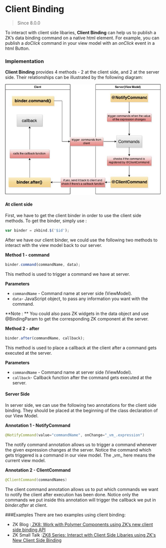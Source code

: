 # Client Binding


> Since 8.0.0

To interact with client side libaries, **Client Binding** can help us to publish a ZK’s data binding command on a native html element.
For example, you can publish a *doClick* command in your view model with an *onClick* event in a html Button.

### Implementation

**Client Binding** provides 4 methods - 2 at the client side, and 2 at the server side. Their relationships can be illustrated by the following diagram:

![ZK8_Client_Binding_Diagrammatic_Sketch](../images/ZK8_Client_Binding_Chart01.jpg)

#### At client side

First, we have to get the client binder in order to use the client side methods. To get the binder, simply use :

```javascript
var binder = zkbind.$('$id');
```
After we have our client binder, we could use the following two methods to interact with the view model back to our server.

**Method 1 - command**

```javascript
binder.command(commandName, data);
```
This method is used to trigger a command we have at server.

**Parameters**
-   `commandName` - Command name at server side (ViewModel).
-   `data`- JavaScript object, to pass any information you want with the command.

**Note : ** You could also pass ZK widgets in the data object and use @BindingParam to get the corresponding ZK component at the server.

**Method 2 - after**

```javascript
binder.after(commandName, callback);
```
This method is used to place a callback at the client after a command gets executed at the server.

**Parameters**
-   `commandName` - Command name at server side (ViewModel).
-   `callback`- Callback function after the command gets executed at the server.

#### Server Side

In server side, we can use the following two annotations for the client side binding. They should be placed at the beginning of the class declaration of our View Model.

**Annotation 1 - NotifyCommand**

```java
@NotifyCommand(value="commandName", onChange="_vm_.expression")
```

The notify command annotation allows us to trigger a command whenever the given expression changes at the server. Notice the command which gets triggered is a command in our view model. The \_vm\_ here means the current view model.

**Annotation 2 - ClientCommand**

```java
@ClientCommand(commandNames)
```

The client command annotation allows us to put which commands we want to notify the client after execution has been done. Notice only the commands we put inside this annotation will trigger the callback we put in *binder.after* at client.

###Examples
There are two examples using client binding:
- ZK Blog :[
ZK8: Work with Polymer Components using ZK’s new client side binding API](http://blog.zkoss.org/index.php/2015/03/11/zk8-work-with-native-web-components-using-the-new-zk-client-side-data-binding-api/)
- ZK Small Talk :[ZK8 Series: Interact with Client Side Libaries using ZK's New Client Side Binding](http://books.zkoss.org/wiki/Small_Talks/2015/April/ZK8_Series:_Interact_with_Client_Side_Libaries_using_ZK8%27s_New_Client_Side_Binding)

